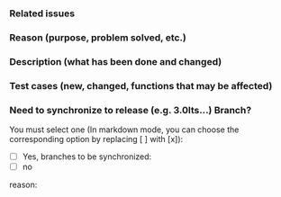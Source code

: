 ### Related issues


### Reason (purpose, problem solved, etc.)


### Description (what has been done and changed)


### Test cases (new, changed, functions that may be affected)


### Need to synchronize to release (e.g. 3.0lts...) Branch?

You must select one (In markdown mode, you can choose the corresponding option by replacing [ ] with [x]):

-[ ] Yes, branches to be synchronized:
-[ ] no

reason:


